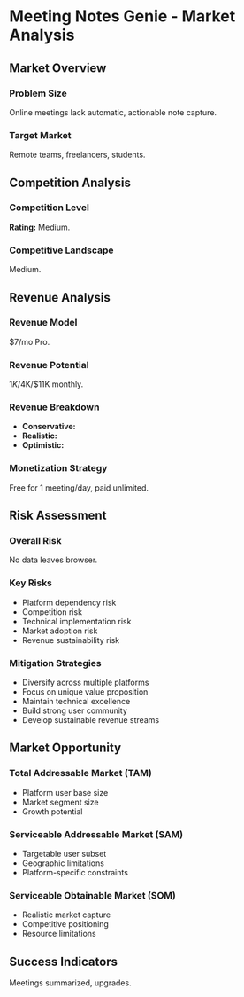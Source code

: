 # Meeting Notes Genie - Market Analysis

## Market Overview

### Problem Size
Online meetings lack automatic, actionable note capture.

### Target Market
Remote teams, freelancers, students.

## Competition Analysis

### Competition Level
**Rating:** Medium.

### Competitive Landscape
Medium.

## Revenue Analysis

### Revenue Model
$7/mo Pro.

### Revenue Potential
$1K/$4K/$11K monthly.

### Revenue Breakdown
- **Conservative:** 
- **Realistic:** 
- **Optimistic:** 

### Monetization Strategy
Free for 1 meeting/day, paid unlimited.

## Risk Assessment

### Overall Risk
No data leaves browser.

### Key Risks
- Platform dependency risk
- Competition risk
- Technical implementation risk
- Market adoption risk
- Revenue sustainability risk

### Mitigation Strategies
- Diversify across multiple platforms
- Focus on unique value proposition
- Maintain technical excellence
- Build strong user community
- Develop sustainable revenue streams

## Market Opportunity

### Total Addressable Market (TAM)
- Platform user base size
- Market segment size
- Growth potential

### Serviceable Addressable Market (SAM)
- Targetable user subset
- Geographic limitations
- Platform-specific constraints

### Serviceable Obtainable Market (SOM)
- Realistic market capture
- Competitive positioning
- Resource limitations

## Success Indicators
Meetings summarized, upgrades.
